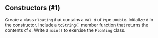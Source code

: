 ## Constructors (#1)

Create a class `Floating` that contains a `val d` of type `Double`. Initialize
`d` in the constructor. Include a `toString()` member function that returns the
contents of `d`. Write a `main()` to exercise the `Floating` class.
